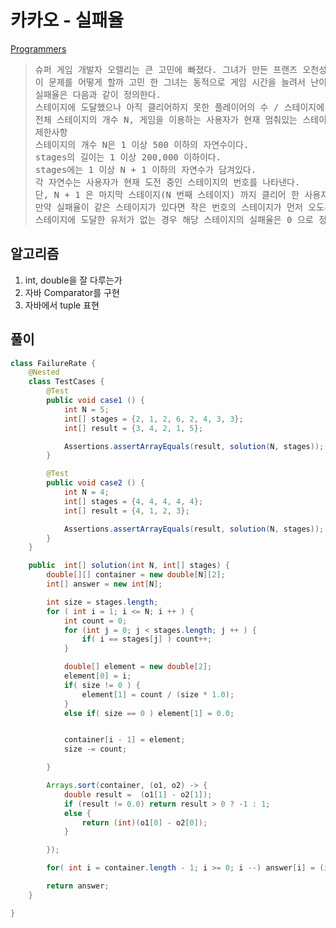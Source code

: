 # 카카오 - 실패율
[Programmers](https://school.programmers.co.kr/learn/courses/30/lessons/42889)

>
> <pre>
> 슈퍼 게임 개발자 오렐리는 큰 고민에 빠졌다. 그녀가 만든 프랜즈 오천성이 대성공을 거뒀지만, 요즘 신규 사용자의 수가 급감한 것이다. 원인은 신규 사용자와 기존 사용자 사이에 스테이지 차이가 너무 큰 것이 문제였다.
> 이 문제를 어떻게 할까 고민 한 그녀는 동적으로 게임 시간을 늘려서 난이도를 조절하기로 했다. 역시 슈퍼 개발자라 대부분의 로직은 쉽게 구현했지만, 실패율을 구하는 부분에서 위기에 빠지고 말았다. 오렐리를 위해 실패율을 구하는 코드를 완성하라.
> 실패율은 다음과 같이 정의한다.
> 스테이지에 도달했으나 아직 클리어하지 못한 플레이어의 수 / 스테이지에 도달한 플레이어 수
> 전체 스테이지의 개수 N, 게임을 이용하는 사용자가 현재 멈춰있는 스테이지의 번호가 담긴 배열 stages가 매개변수로 주어질 때, 실패율이 높은 스테이지부터 내림차순으로 스테이지의 번호가 담겨있는 배열을 return 하도록 solution 함수를 완성하라.
> 제한사항
> 스테이지의 개수 N은 1 이상 500 이하의 자연수이다.
> stages의 길이는 1 이상 200,000 이하이다.
> stages에는 1 이상 N + 1 이하의 자연수가 담겨있다.
> 각 자연수는 사용자가 현재 도전 중인 스테이지의 번호를 나타낸다.
> 단, N + 1 은 마지막 스테이지(N 번째 스테이지) 까지 클리어 한 사용자를 나타낸다.
> 만약 실패율이 같은 스테이지가 있다면 작은 번호의 스테이지가 먼저 오도록 하면 된다.
> 스테이지에 도달한 유저가 없는 경우 해당 스테이지의 실패율은 0 으로 정의한다.
> </pre>
>

## 알고리즘

1. int, double을 잘 다루는가
2. 자바 Comparator를 구현
3. 자바에서 tuple 표현

## 풀이
```java
class FailureRate {
    @Nested
    class TestCases {
        @Test
        public void case1 () {
            int N = 5;
            int[] stages = {2, 1, 2, 6, 2, 4, 3, 3};
            int[] result = {3, 4, 2, 1, 5};

            Assertions.assertArrayEquals(result, solution(N, stages));
        }

        @Test
        public void case2 () {
            int N = 4;
            int[] stages = {4, 4, 4, 4, 4};
            int[] result = {4, 1, 2, 3};

            Assertions.assertArrayEquals(result, solution(N, stages));
        }
    }

    public  int[] solution(int N, int[] stages) {
        double[][] container = new double[N][2];
        int[] answer = new int[N];

        int size = stages.length;
        for ( int i = 1; i <= N; i ++ ) {
            int count = 0;
            for (int j = 0; j < stages.length; j ++ ) {
                if( i == stages[j] ) count++;
            }

            double[] element = new double[2];
            element[0] = i;
            if( size != 0 ) {
                element[1] = count / (size * 1.0);
            }
            else if( size == 0 ) element[1] = 0.0;


            container[i - 1] = element;
            size -= count;

        }

        Arrays.sort(container, (o1, o2) -> {
            double result =  (o1[1] - o2[1]);
            if (result != 0.0) return result > 0 ? -1 : 1;
            else {
                return (int)(o1[0] - o2[0]);
            }

        });

        for( int i = container.length - 1; i >= 0; i --) answer[i] = (int) container[i][0];

        return answer;
    }

}
```